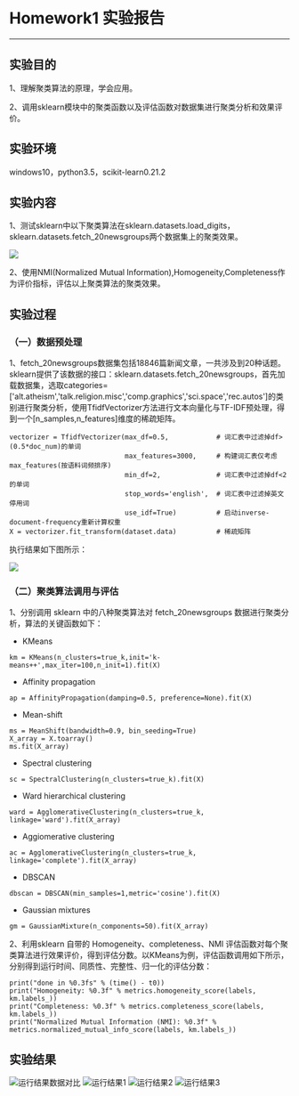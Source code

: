 # Homework1 实验报告 #

----------

## 实验目的
1、理解聚类算法的原理，学会应用。

2、调用sklearn模块中的聚类函数以及评估函数对数据集进行聚类分析和效果评价。
## 实验环境
 windows10，python3.5，scikit-learn0.21.2
## 实验内容
1、测试sklearn中以下聚类算法在sklearn.datasets.load_digits，sklearn.datasets.fetch_20newsgroups两个数据集上的聚类效果。

![](https://i.imgur.com/VvMWpvb.png)

2、使用NMI(Normalized Mutual Information),Homogeneity,Completeness作为评价指标，评估以上聚类算法的聚类效果。
## 实验过程
### （一）数据预处理
1、fetch_20newsgroups数据集包括18846篇新闻文章，一共涉及到20种话题。sklearn提供了该数据的接口：sklearn.datasets.fetch_20newsgroups，首先加载数据集，选取categories=['alt.atheism','talk.religion.misc','comp.graphics','sci.space','rec.autos']的类别进行聚类分析，使用TfidfVectorizer方法进行文本向量化与TF-IDF预处理，得到一个[n_samples,n_features]维度的稀疏矩阵。

```
vectorizer = TfidfVectorizer(max_df=0.5,            # 词汇表中过滤掉df>(0.5*doc_num)的单词
                             max_features=3000,     # 构建词汇表仅考虑max_features(按语料词频排序)
                             min_df=2,              # 词汇表中过滤掉df<2的单词
                             stop_words='english',  # 词汇表中过滤掉英文停用词
                             use_idf=True)          # 启动inverse-document-frequency重新计算权重
X = vectorizer.fit_transform(dataset.data)          # 稀疏矩阵
```

执行结果如下图所示：

![](https://i.imgur.com/FBH5ma9.png)

### （二）聚类算法调用与评估
1、分别调用 sklearn 中的八种聚类算法对 fetch_20newsgroups 数据进行聚类分析，算法的关键函数如下：

- KMeans

`km = KMeans(n_clusters=true_k,init='k-means++',max_iter=100,n_init=1).fit(X)`

- Affinity propagation

`ap = AffinityPropagation(damping=0.5, preference=None).fit(X)`

- Mean-shift

```
ms = MeanShift(bandwidth=0.9, bin_seeding=True)
X_array = X.toarray()
ms.fit(X_array)
```

- Spectral clustering

`sc = SpectralClustering(n_clusters=true_k).fit(X)`

- Ward hierarchical clustering

`ward = AgglomerativeClustering(n_clusters=true_k, linkage='ward').fit(X_array)`

- Aggiomerative clustering

`ac = AgglomerativeClustering(n_clusters=true_k, linkage='complete').fit(X_array)`

- DBSCAN

`dbscan = DBSCAN(min_samples=1,metric='cosine').fit(X)`

- Gaussian mixtures

`gm = GaussianMixture(n_components=50).fit(X_array)`

2、利用sklearn 自带的 Homogeneity、completeness、NMI 评估函数对每个聚类算法进行效果评价，得到评估分数。以KMeans为例，评估函数调用如下所示，分别得到运行时间、同质性、完整性、归一化的评估分数：
```
print("done in %0.3fs" % (time() - t0))
print("Homogeneity: %0.3f" % metrics.homogeneity_score(labels, km.labels_))
print("Completeness: %0.3f" % metrics.completeness_score(labels, km.labels_))
print("Normalized Mutual Information (NMI): %0.3f" % metrics.normalized_mutual_info_score(labels, km.labels_))
```
## 实验结果

![运行结果数据对比](https://i.imgur.com/FBdNIQ2.png)
![运行结果1](https://i.imgur.com/iwZvLY7.png)
![运行结果2](https://i.imgur.com/WDHBSK2.png)
![运行结果3](https://i.imgur.com/2AwDa6U.png)

